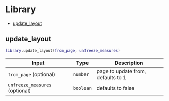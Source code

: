 # Library

- [update_layout](#update_layout)

## update_layout

```lua
library.update_layout(from_page, unfreeze_measures)
```

| Input | Type | Description |
| --- | --- | --- |
| `from_page` (optional) | `number` | page to update from, defaults to 1 |
| `unfreeze_measures` (optional) | `boolean` | defaults to false |